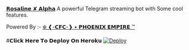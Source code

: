 [𝗥𝗼𝘀𝗮𝗹𝗶𝗻𝗲 ✘ 𝗔𝗹𝗽𝗵𝗮](https://github.com/Romeo99xD/RosalineXAlpha) A powerful Telegram streaming bot with Some cool features.



Powered By :- 
[❄️ ❰-𝗖𝗙𝗖-❱ • 𝗣𝗛𝗢𝗘𝗡𝗜𝗫 𝗘𝗠𝗣𝗜𝗥𝗘 ™](https://t.me/PHOENIX_EMPIRE)


#𝗖𝗹𝗶𝗰𝗸 𝗛𝗲𝗿𝗲 𝗧𝗼 𝗗𝗲𝗽𝗹𝗼𝘆 𝗢𝗻 𝗛𝗲𝗿𝗼𝗸𝘂 
[![Deploy](https://www.herokucdn.com/deploy/button.svg)](https://heroku.com/deploy?template=https://github.com/Romeo99xD/RosalineXAlpha)
